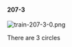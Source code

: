 #### 207-3
![train-207-3-0.png](https://github.com/lil-lab/nlvr/raw/master/nlvr/train/images/56/train-207-3-0.png "train-207-3-0.png")

There are 3 circles